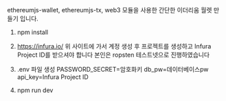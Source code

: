 ethereumjs-wallet, ethereumjs-tx, web3 모듈을 사용한 간단한 이더리움 월렛 만들기 입니다.


1. npm install 

2. https://infura.io/ 
    위 사이트에 가서 계정 생성 후 프로젝트를 생성하고 Infura Project ID를 받으셔야 합니다
    본인은 ropsten 테스트넷으로 진행하였습니다
    
3. .env 파일 생성
PASSWORD_SECRET=암호화키
db_pw=데이터베이스pw
api_key=Infura Project ID

4. npm run dev

